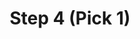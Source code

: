 ---
title: Step 4 (Pick 1)
description: Choose how to install Dynatrace
has_children: yes
parent: Kubernetes & Dynatrace Workshop
---